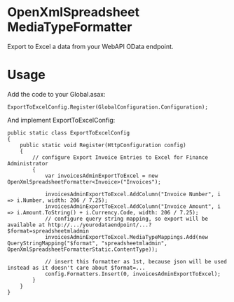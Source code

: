 # OpenXmlSpreadsheet MediaTypeFormatter
Export to Excel a data from your WebAPI OData endpoint.

# Usage

Add the code to your Global.asax:

    ExportToExcelConfig.Register(GlobalConfiguration.Configuration);

And implement ExportToExcelConfig:

    public static class ExportToExcelConfig
    {
        public static void Register(HttpConfiguration config)
        {
            // configure Export Invoice Entries to Excel for Finance Administrator
            {
                var invoicesAdminExportToExcel = new OpenXmlSpreadsheetFormatter<Invoice>("Invoices");
                
                invoicesAdminExportToExcel.AddColumn("Invoice Number", i => i.Number, width: 206 / 7.25);
                invoicesAdminExportToExcel.AddColumn("Invoice Amount", i => i.Amount.ToString() + i.Currency.Code, width: 206 / 7.25);
                // configure query string mapping, so export will be available at http://.../yourodataendpoint/...?$format=spreadsheetmladmin
                invoicesAdminExportToExcel.MediaTypeMappings.Add(new QueryStringMapping("$format", "spreadsheetmladmin", OpenXmlSpreadsheetFormatterStatic.ContentType));
                
                // insert this formatter as 1st, because json will be used instead as it doesn't care about $format=...
                config.Formatters.Insert(0, invoicesAdminExportToExcel);
            }
        }
    }
